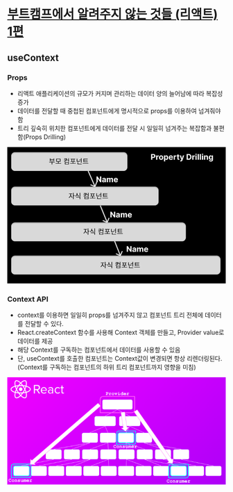 # [부트캠프에서 알려주지 않는 것들 (리액트) 1편](https://www.inflearn.com/course/%EB%B6%80%ED%8A%B8%EC%BA%A0%ED%94%84-%EC%95%8C%EB%A0%A4%EC%A3%BC%EC%A7%80%EC%95%8A%EB%8A%94%EA%B2%83%EB%93%A4-%EB%A6%AC%EC%95%A1%ED%8A%B8-part1/dashboard)

## useContext

### Props

- 리액트 애플리케이션의 규모가 커지며 관리하는 데이터 양의 늘어남에 따라 복잡성 증가
- 데이터를 전달할 때 중첩된 컴포넌트에게 명시적으로 props를 이용하여 넘겨줘야함
- 트리 깊숙히 위치한 컴포넌트에게 데이터를 전달 시 일일히 넘겨주는 복잡함과 불편함(Props Drilling)

![Props Drilling](images/props-drilling.png)

### Context API

- context를 이용하면 일일히 props를 넘겨주지 않고 컴포넌트 트리 전체에 데이터를 전달할 수 있다.
- React.createContext 함수를 사용해 Context 객체를 만들고, Provider value로 데이터를 제공
- 해당 Context를 구독하는 컴포넌트에서 데이터를 사용할 수 있음
- 단, useContext를 호출한 컴포넌트는 Context값이 변경되면 항상 리렌더링된다. (Context를 구독하는 컴포넌트의 하위 트리 컴포넌트까지 영향을 미침)

![Context API](images/context-api.png)
